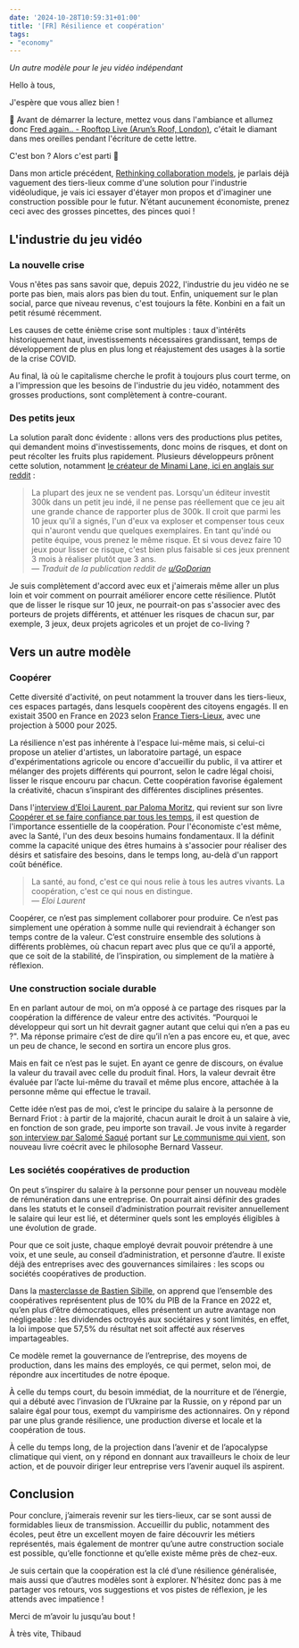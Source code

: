 ```yaml
---
date: '2024-10-28T10:59:31+01:00'
title: '[FR] Résilience et coopération'
tags:
- "economy"
---
```

*Un autre modèle pour le jeu vidéo indépendant*   

Hello à tous,

J'espère que vous allez bien !

🎵 Avant de démarrer la lecture, mettez vous dans l'ambiance et allumez donc [Fred again.. - Rooftop Live (Arun’s Roof, London)](https://www.youtube.com/watch?v=6MAzUT1YhWE), c'était le diamant dans mes oreilles pendant l'écriture de cette lettre.

C'est bon ? Alors c'est parti 🙂 

Dans mon article précédent, [Rethinking collaboration models](./2024_10_17.md), je parlais déjà vaguement des tiers-lieux comme d'une solution pour l'industrie vidéoludique, je vais ici essayer d'étayer mon propos et d'imaginer une construction possible pour le futur. N’étant aucunement économiste, prenez ceci avec des grosses pincettes, des pinces quoi !

## L'industrie du jeu vidéo
### La nouvelle crise

Vous n'êtes pas sans savoir que, depuis 2022, l'industrie du jeu vidéo ne se porte pas bien, mais alors pas bien du tout. Enfin, uniquement sur le plan social, parce que niveau revenus, c'est toujours la fête. Konbini en a fait un petit résumé récemment.

Les causes de cette énième crise sont multiples : taux d'intérêts historiquement haut, investissements nécessaires grandissant, temps de développement de plus en plus long et réajustement des usages à la sortie de la crise COVID.

Au final, là où le capitalisme cherche le profit à toujours plus court terme, on a l'impression que les besoins de l'industrie du jeu vidéo, notamment des grosses productions, sont complètement à contre-courant.
### Des petits jeux

La solution paraît donc évidente : allons vers des productions plus petites, qui demandent moins d'investissements, donc moins de risques, et dont on peut récolter les fruits plus rapidement. Plusieurs développeurs prônent cette solution, notamment [le créateur de Minami Lane, ici en anglais sur reddit](https://www.reddit.com/r/gamedev/comments/1efyve7/why_i_absolutely_love_making_small_games_and_why/) :

> La plupart des jeux ne se vendent pas. Lorsqu'un éditeur investit 300k dans un petit jeu indé, il ne pense pas réellement que ce jeu ait une grande chance de rapporter plus de 300k. Il croit que parmi les 10 jeux qu'il a signés, l'un d'eux va exploser et compenser tous ceux qui n'auront vendu que quelques exemplaires. En tant qu'indé ou petite équipe, vous prenez le même risque. Et si vous devez faire 10 jeux pour lisser ce risque, c'est bien plus faisable si ces jeux prennent 3 mois à réaliser plutôt que 3 ans.  
> — <cite>Traduit de la publication reddit de [u/GoDorian](https://www.reddit.com/user/GoDorian)</cite>

Je suis complètement d'accord avec eux et j'aimerais même aller un plus loin et voir comment on pourrait améliorer encore cette résilience. Plutôt que de lisser le risque sur 10 jeux, ne pourrait-on pas s'associer avec des porteurs de projets différents, et atténuer les risques de chacun sur, par exemple, 3 jeux, deux projets agricoles et un projet de co-living ?

## Vers un autre modèle
### Coopérer

Cette diversité d'activité, on peut notamment la trouver dans les tiers-lieux, ces espaces partagés, dans lesquels coopèrent des citoyens engagés. Il en existait 3500 en France en 2023 selon [France Tiers-Lieux](https://francetierslieux.fr/), avec une projection à 5000 pour 2025.

La résilience n'est pas inhérente à l'espace lui-même mais, si celui-ci propose un atelier d'artistes, un laboratoire partagé, un espace d'expérimentations agricole ou encore d'accueillir du public, il va attirer et mélanger des projets différents qui pourront, selon le cadre légal choisi, lisser le risque encouru par chacun. Cette coopération favorise également la créativité, chacun s’inspirant des différentes disciplines présentes.

Dans l'[interview d’Eloi Laurent, par Paloma Moritz](https://www.youtube.com/watch?v=KnpDxDV1SH4), qui revient sur son livre [Coopérer et se faire confiance par tous les temps](https://www.ruedelechiquier.net/essais/486-cooperer-et-se-faire-confiance.html), il est question de l'importance essentielle de la coopération. Pour l'économiste c'est même, avec la Santé, l'un des deux besoins humains fondamentaux. Il la définit comme la capacité unique des êtres humains à s'associer pour réaliser des désirs et satisfaire des besoins, dans le temps long, au-delà d'un rapport coût bénéfice.

> La santé, au fond, c'est ce qui nous relie à tous les autres vivants. La coopération, c'est ce qui nous en distingue.  
> — <cite>Eloi Laurent</cite>

Coopérer, ce n’est pas simplement collaborer pour produire. Ce n’est pas simplement une opération à somme nulle qui reviendrait à échanger son temps contre de la valeur. C’est construire ensemble des solutions à différents problèmes, où chacun repart avec plus que ce qu’il a apporté, que ce soit de la stabilité, de l’inspiration, ou simplement de la matière à réflexion.
### Une construction sociale durable

En en parlant autour de moi, on m’a opposé à ce partage des risques par la coopération la différence de valeur entre des activités. “Pourquoi le développeur qui sort un hit devrait gagner autant que celui qui n’en a pas eu ?". Ma réponse primaire c’est de dire qu’il n’en a pas encore eu, et que, avec un peu de chance, le second en sortira un encore plus gros.

Mais en fait ce n’est pas le sujet. En ayant ce genre de discours, on évalue la valeur du travail avec celle du produit final. Hors, la valeur devrait être évaluée par l’acte lui-même du travail et même plus encore, attachée à la personne même qui effectue le travail.

Cette idée n’est pas de moi, c’est le principe du salaire à la personne de Bernard Friot : à partir de la majorité, chacun aurait le droit à un salaire à vie, en fonction de son grade, peu importe son travail. Je vous invite à regarder [son interview par Salomé Saqué](https://www.youtube.com/watch?v=G8qV4InhebQ) portant sur [Le communisme qui vient](https://ladispute.fr/catalogue/le-communisme-qui-vient), son nouveau livre coécrit avec le philosophe Bernard Vasseur.
### Les sociétés coopératives de production

On peut s’inspirer du salaire à la personne pour penser un nouveau modèle de rémunération dans une entreprise. On pourrait ainsi définir des grades dans les statuts et le conseil d’administration pourrait revisiter annuellement le salaire qui leur est lié, et déterminer quels sont les employés éligibles à une évolution de grade.

Pour que ce soit juste, chaque employé devrait pouvoir prétendre à une voix, et une seule, au conseil d’administration, et personne d’autre. Il existe déjà des entreprises avec des gouvernances similaires : les scops ou sociétés coopératives de production.

Dans la [masterclasse de Bastien Sibille](https://www.youtube.com/watch?v=FA3IpqdI7k0), on apprend que l’ensemble des coopératives représentent plus de 10% du PIB de la France en 2022 et, qu’en plus d’être démocratiques, elles présentent un autre avantage non négligeable : les dividendes octroyés aux sociétaires y sont limités, en effet, la loi impose que 57,5% du résultat net soit affecté aux réserves impartageables.

Ce modèle remet la gouvernance de l’entreprise, des moyens de production, dans les mains des employés, ce qui permet, selon moi, de répondre aux incertitudes de notre époque. 

À celle du temps court, du besoin immédiat, de la nourriture et de l’énergie, qui a débuté avec l’invasion de l’Ukraine par la Russie, on y répond par un salaire égal pour tous, exempt du vampirisme des actionnaires. On y répond par une plus grande résilience, une production diverse et locale et la coopération de tous.

À celle du temps long, de la projection dans l’avenir et de l’apocalypse climatique qui vient, on y répond en donnant aux travailleurs le choix de leur action, et de pouvoir diriger leur entreprise vers l’avenir auquel ils aspirent.  

## Conclusion
Pour conclure, j’aimerais revenir sur les tiers-lieux, car se sont aussi de formidables lieux de transmission. Accueillir du public, notamment des écoles, peut être un excellent moyen de faire découvrir les métiers représentés, mais également de montrer qu’une autre construction sociale est possible, qu’elle fonctionne et qu’elle existe même près de chez-eux.

Je suis certain que la coopération est la clé d’une résilience généralisée, mais aussi que d’autres modèles sont à explorer. N’hésitez donc pas à me partager vos retours, vos suggestions et vos pistes de réflexion, je les attends avec impatience !

Merci de m’avoir lu jusqu’au bout !

À très vite,
Thibaud 
